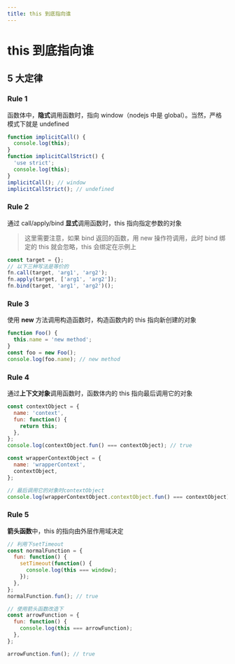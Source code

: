 ```yaml
---
title: this 到底指向谁
---
```


# this 到底指向谁

## 5 大定律

### Rule 1

函数体中，**隐式**调用函数时，指向 window（nodejs 中是 global）。当然，严格模式下就是 undefined

```js
function implicitCall() {
  console.log(this);
}
function implicitCallStrict() {
  'use strict';
  console.log(this);
}
implicitCall(); // window
implicitCallStrict(); // undefined
```

### Rule 2

通过 call/apply/bind **显式**调用函数时，this 指向指定参数的对象

> 这里需要注意，如果 bind 返回的函数，用 new 操作符调用，此时 bind 绑定的 this 就会忽略，this 会绑定在示例上

```js
const target = {};
// 以下三种写法是等价的
fn.call(target, 'arg1', 'arg2');
fn.apply(target, ['arg1', 'arg2']);
fn.bind(target, 'arg1', 'arg2')();
```

### Rule 3

使用 **new** 方法调用构造函数时，构造函数内的 this 指向新创建的对象

```js
function Foo() {
  this.name = 'new method';
}
const foo = new Foo();
console.log(foo.name); // new method
```

### Rule 4

通过**上下文对象**调用函数时，函数体内的 this 指向最后调用它的对象

```js
const contextObject = {
  name: 'context',
  fun: function() {
    return this;
  },
};
console.log(contextObject.fun() === contextObject); // true

const wrapperContextObject = {
  name: 'wrapperContext',
  contextObject,
};

// 最后调用它的对象时contextObject
console.log(wrapperContextObject.contextObject.fun() === contextObject); // true
```

### Rule 5

**箭头函数**中，this 的指向由外层作用域决定

```js
// 利用下setTimeout
const normalFunction = {
  fun: function() {
    setTimeout(function() {
      console.log(this === window);
    });
  },
};
normalFunction.fun(); // true

// 使用箭头函数改造下
const arrowFunction = {
  fun: function() {
    console.log(this === arrowFunction);
  },
};

arrowFunction.fun(); // true
```
